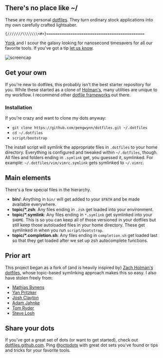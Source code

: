 ## There's no place like ~/

These are my personal [dotfiles][]. They turn ordinary stock applications into
my own carefully crafted lightsaber.

    {///////\\\\\\\<#>}=============================================

[Yonk][] and I scour the galaxy looking for nanosecond timesavers for all our
favorite tools. If you've got a tip [let us know][octodots].

![screencap][]

## Get your own ##

If you're new to dotfiles, this probably isn't the best starter repository for
you. While these started as a clone of [Holman's][holman/dotfiles], many
utilities are unique to my workflow. I recommend other [dotfile frameworks][dotfiles]
out there.

### Installation ###

If you're crazy and want to clone my dots anyway:

- `git clone https://github.com/pengwynn/dotfiles.git ~/.dotfiles`
- `cd ~/.dotfiles`
- `script/bootstrap`

The install script will symlink the appropriate files in `.dotfiles` to your
home directory. Everything is configured and tweaked within `~/.dotfiles`,
though. All files and folders ending in `.symlink` get, you guessed it,
symlinked. For example: `~/.dotfiles/vim/vimrc.symlink` gets symlinked to
`~/.vimrc`.

## Main elements ##

There's a few special files in the hierarchy.

- **bin/**: Anything in `bin/` will get added to your `$PATH` and be made
  available everywhere.
- **topic/\*.zsh**: Any files ending in `.zsh` get loaded into your
  environment.
- **topic/\*.symlink**: Any files ending in `*.symlink` get symlinked into
  your `$HOME`. This is so you can keep all of those versioned in your dotfiles
  but still keep those autoloaded files in your home directory. These get
  symlinked in when you run `script/bootstrap`.
- **topic/\*.completion.sh**: Any files ending in `completion.sh` get loaded
  last so that they get loaded after we set up zsh autocomplete functions.

## Prior art ##

This project began as a fork of (and is heavily inspired by)
[Zach Holman's dotfiles][holman/dotfiles], whose topic-based symlinking
approach makes this so easy. I also have stolen freely from:

* [Mathias Bynens](http://github.com/mathiasbynens/dotfiles)
* [Yan Pritzker](http://github.com/skwp/dotfiles)
* [Josh Clayton](http://github.com/joshuaclayton/dotfiles)
* [Adam Jahnke](http://github.com/adamyonk/dotfiles)
* [Tom Ryder](http://github.com/tejr/dotfiles)
* [Steve Losh](http://github.com/sjl/dotfiles)

## Share your dots

If you've got a great set of dots (or want to get started), check out
[dotfiles.github.com][dotfiles]. Ping @[octodots][] with great dot sets you've
found or tips and tricks for your favorite tools.

[dotfiles]: http://dotfiles.github.com
[Yonk]: https://twitter.com/adamyonk
[octodots]: https://twitter.com/octodots
[holman/dotfiles]: https://github.com/holman/dotfiles
[screencap]:
http://cl.ly/image/3k171S3E3k2q/Screen%20Shot%202013-02-07%20at%2011.06.41%20AM.png
